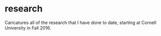 # research
Caricatures all of the research that I have done to date, starting at Cornell University in Fall 2016.
